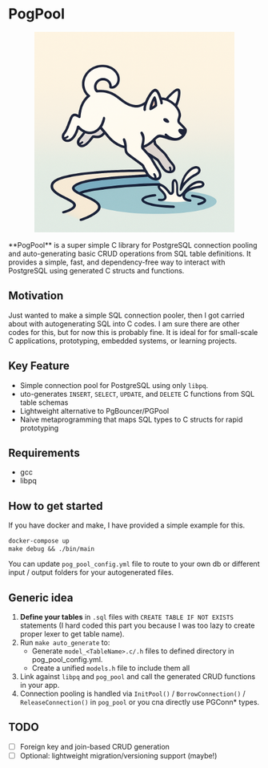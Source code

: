 # PogPool

<p align="center">
  <img src="/pog_pool_logo.png" width="400" height="400" alt="PogPool Logo"/>
</p>
**PogPool** is a super simple C library for PostgreSQL connection pooling and auto-generating basic CRUD operations from SQL table definitions. It provides a simple, fast, and dependency-free way to interact with PostgreSQL using generated C structs and functions.

## Motivation

Just wanted to make a simple SQL connection pooler, then I got carried about with autogenerating SQL into C codes. I am sure there are other codes for this, but for now this is probably fine. It is ideal for for small-scale C applications, prototyping, embedded systems, or learning projects. 

## Key Feature

* Simple connection pool for PostgreSQL using only `libpq`.
* uto-generates `INSERT`, `SELECT`, `UPDATE`, and `DELETE` C functions from SQL table schemas
* Lightweight alternative to PgBouncer/PGPool
* Naive metaprogramming that maps SQL types to C structs for rapid prototyping

## Requirements 

- gcc
- libpq

## How to get started 

If you have docker and make, I have provided a simple example for this.

```
docker-compose up
make debug && ./bin/main
```

You can update `pog_pool_config.yml` file to route to your own db or different input / output folders for your autogenerated files.

## Generic idea

1. **Define your tables** in `.sql` files with `CREATE TABLE IF NOT EXISTS` statements (I hard coded this part you because I was too lazy to create proper lexer to get table name).
2. Run `make auto_generate` to:
   * Generate `model_<TableName>.c/.h` files to defined directory in pog_pool_config.yml.
   * Create a unified `models.h` file to include them all
3. Link against `libpq` and `pog_pool` and call the generated CRUD functions in your app.
4. Connection pooling is handled via `InitPool()` / `BorrowConnection()` / `ReleaseConnection()` in `pog_pool` or you cna directly use PGConn* types.

## TODO

* [ ] Foreign key and join-based CRUD generation
* [ ] Optional: lightweight migration/versioning support (maybe!)
